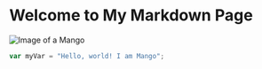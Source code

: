 # Welcome to My Markdown Page
![Image of a Mango](https://cdn.pixabay.com/photo/2016/02/23/17/36/mango-1218147_1280.png)

``` javascript
var myVar = "Hello, world! I am Mango";
```
